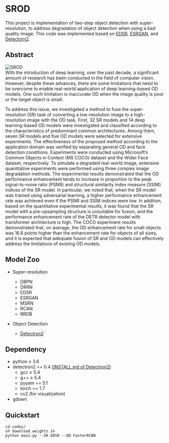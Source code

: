 # SROD
This project is implementation of two-step object detection with super-resolution, to address degradation of object detection when using a bad quality image. This code was implemented based on [EDSR](https://github.com/sanghyun-son/EDSR-PyTorch), [ESRGAN](https://github.com/xinntao/ESRGAN), and [Detectorn2](https://github.com/facebookresearch/detectron2).

## Abstract
![SROD](https://user-images.githubusercontent.com/44395361/113983961-871f9b80-9885-11eb-910c-d89ebe729399.png)
<br/>
With the introduction of deep learning, over the past decade, a significant amount of research has been conducted in the field of computer vision. However, despite these advances, there are some limitations that need to be overcome to enable real-world application of deep learning-based OD models. One such limitation is inaccurate OD when the image quality is poor or the target object is small.

To address this issue, we investigated a method to fuse the super-resolution (SR) task of converting a low-resolution image to a high-resolution image with the OD task. First, 32 SR models and 14 deep learning-based OD models were investigated and classified according to the characteristics of predominant common architectures. Among them, seven SR models and five OD models were selected for extensive experiments. The effectiveness of the proposed method according to the application domain was verified by separating general OD and face detection conditions. Experiments were conducted using Microsoft’s Common Objects in Context (MS COCO) dataset and the Wider Face dataset, respectively. To simulate a degraded real-world image, extensive quantitative experiments were performed using three complex image degradation methods. The experimental results demonstrated that the OD performance enhancement tends to increase in proportion to the peak signal-to-noise ratio (PSNR) and structural similarity index measure (SSIM) indices of the SR model. In particular, we noted that, when the SR model was trained using adversarial learning, a higher performance enhancement rate was achieved even if the PSNR and SSIM indices were low. In addition, based on the quantitative experimental results, it was found that the SR model with a pre-upsampling structure is unsuitable for fusion, and the performance enhancement rate of the DETR detector model with transformer architecture is high. The COCO experiment results demonstrated that, on average, the OD enhancement rate for small objects was 16.6 points higher than the enhancement rate for objects of all sizes, and it is expected that adequate fusion of SR and OD models can effectively address the limitations of existing OD models.

## Model Zoo
- Super-resolution
  -  DBPN
  -  DRRN
  -  EDSR
  -  ESRGAN
  -  MSRN
  -  RCAN
  -  RRDB

- Object Detection
  -  [Detectron2](https://github.com/facebookresearch/detectron2/blob/master/MODEL_ZOO.md)


## Dependency
- python ≥ 3.6
- detectron2 == 0.4 [(INSTALL.md of Detectron2)](https://github.com/facebookresearch/detectron2/blob/master/INSTALL.md)
  - gcc ≥ 5.4
  - g++ ≥ 5.4
  - pyyam == 5.1
  - torch == 1.7
  - cv2 (for visualization)
- gdown


## Quickstart
```{bash}
cd codes/
sh download_weights.sh
python main.py --SR EDSR --OD FasterRCNN
```
